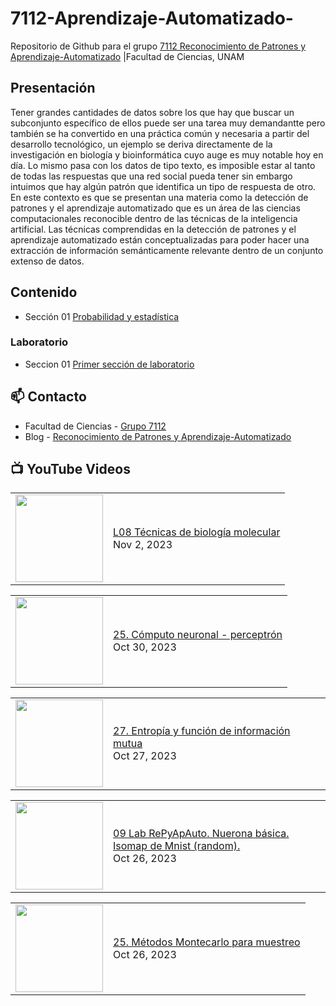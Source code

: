 # 7112-Aprendizaje-Automatizado-
Repositorio de Github para el grupo   [7112 Reconocimiento de Patrones y Aprendizaje-Automatizado](https://www.fciencias.unam.mx/docencia/horarios/presentacion/347481) |Facultad de Ciencias, UNAM

## Presentación
Tener grandes cantidades de datos sobre los que hay que buscar un subconjunto específico de ellos puede ser una tarea muy demandantte pero también se ha convertido en una práctica común y necesaria a partir del desarrollo tecnológico, un ejemplo se deriva directamente de la investigación en biología y bioinformática cuyo auge es muy notable hoy en día. Lo mismo pasa con los datos de tipo texto, es imposible estar al tanto de todas las respuestas que una red social pueda tener sin embargo intuimos que hay algún patrón que identifica un tipo de respuesta de otro. En este contexto es que se presentan una materia como la detección de patrones y el aprendizaje automatizado que es un área de las ciencias computacionales reconocible dentro de las técnicas de la inteligencia artificial. Las técnicas comprendidas en la detección de patrones y el aprendizaje automatizado están conceptualizadas para poder hacer una extracción de información semánticamente relevante dentro de un conjunto extenso de datos.

## Contenido
- Sección 01  [Probabilidad y estadística](https://github.com/7122-Aprendizaje-Automatizado/7112-Aprendizaje-Automatizado-/tree/main/Secci%C3%B3n%2001%20Probabilidad%20y%20Estadistica)

### Laboratorio
- Seccion 01  [Primer sección de laboratorio](https://github.com/7122-Aprendizaje-Automatizado/7112-Aprendizaje-Automatizado-/tree/main/Secci%C3%B3n01-Laboratorio)


## 📫 Contacto
- Facultad de Ciencias - [Grupo 7112](https://www.fciencias.unam.mx/docencia/horarios/presentacion/347481)
- Blog - [Reconocimiento de Patrones y Aprendizaje-Automatizado](https://sites.google.com/view/patronesciencias/inicio)

##  📺 	YouTube Videos
<!-- BLOG-POST-LIST:START --><table><tr><td><a href="https://www.youtube.com/watch?v=969Dk6RhO0s"><img width="140px" src="https://i.ytimg.com/vi/969Dk6RhO0s/mqdefault.jpg"></a></td>
<td><a href="https://www.youtube.com/watch?v=969Dk6RhO0s">L08 Técnicas de biología molecular</a><br/>Nov 2, 2023</td></tr></table>
<table><tr><td><a href="https://www.youtube.com/watch?v=07fB68xl7F8"><img width="140px" src="https://i.ytimg.com/vi/07fB68xl7F8/mqdefault.jpg"></a></td>
<td><a href="https://www.youtube.com/watch?v=07fB68xl7F8">25. Cómputo neuronal - perceptrón</a><br/>Oct 30, 2023</td></tr></table>
<table><tr><td><a href="https://www.youtube.com/watch?v=jC_Q_qfYmN0"><img width="140px" src="https://i.ytimg.com/vi/jC_Q_qfYmN0/mqdefault.jpg"></a></td>
<td><a href="https://www.youtube.com/watch?v=jC_Q_qfYmN0">27. Entropía y función de información mutua</a><br/>Oct 27, 2023</td></tr></table>
<table><tr><td><a href="https://www.youtube.com/watch?v=4Gun_URPw_k"><img width="140px" src="https://i.ytimg.com/vi/4Gun_URPw_k/mqdefault.jpg"></a></td>
<td><a href="https://www.youtube.com/watch?v=4Gun_URPw_k">09 Lab RePyApAuto. Nuerona básica. Isomap de Mnist &lpar;random&rpar;.</a><br/>Oct 26, 2023</td></tr></table>
<table><tr><td><a href="https://www.youtube.com/watch?v=Q-BDBl8AjsU"><img width="140px" src="https://i.ytimg.com/vi/Q-BDBl8AjsU/mqdefault.jpg"></a></td>
<td><a href="https://www.youtube.com/watch?v=Q-BDBl8AjsU">25. Métodos Montecarlo para muestreo</a><br/>Oct 26, 2023</td></tr></table>
<!-- BLOG-POST-LIST:END -->
